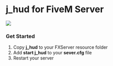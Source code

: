 

# j_hud for FiveM Server

![](https://img001.prntscr.com/file/img001/r3tEIb5QSK6cmyh2zvU4Mg.png)

### Get Started
1) Copy **j_hud** to your FXServer resource folder
2) Add **start j_hud** to your **sever.cfg** file
3) Restart your server
